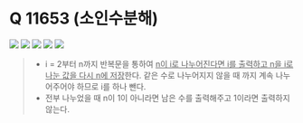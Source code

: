 # Q 11653 (소인수분해)

<img src="https://img.shields.io/badge/Level-Silver 4-lightgrey"> <img src="https://img.shields.io/badge/Memory-1112%20KB-blue"> <img src="https://img.shields.io/badge/Time-28%20ms-brightgreen"> <img src="https://img.shields.io/badge/Length-203%20B-red"> <img src="https://img.shields.io/badge/Language-C-blueviolet">



> - i = 2부터 n까지 반복문을 통하여 <u>n이 i로 나누어진다면 i를 출력하고 n을 i로 나눈 값을 다시 n에 저장</u>한다. 같은 수로 나누어지지 않을 때 까지 계속 나누어주어야 하므로 i를 하나 뺀다.
> - 전부 나누었을 때 n이 1이 아니라면 남은 수를 출력해주고 1이라면 출력하지 않는다.
